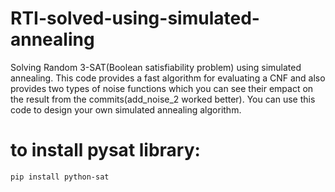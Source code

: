 # RTI-solved-using-simulated-annealing
Solving Random 3-SAT(Boolean satisfiability problem) using simulated annealing.
This code provides a fast algorithm for evaluating a CNF and also provides two types of noise functions which you can see their empact on the result from the 
commits(add_noise_2 worked better). You can use this code to design your own simulated annealing algorithm.

# to install pysat library:
```
pip install python-sat
```
